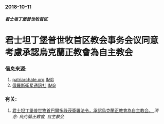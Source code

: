 ### [2018-10-11](/news/2018/10/11/index.md)

##### 君士坦丁堡普世牧首区
# 君士坦丁堡普世牧首区教会事务会议同意考慮承認烏克蘭正教會為自主教会 




### 信息来源:

1. [patriarchate.org](https://www.patriarchate.org/-/communiq-1) [IMG](https://www.patriarchate.org/documents/32008/0/patriarchate-og.png/3f417e4f-0cd0-49ca-bf6b-d236c3fb9a99?t=1427985239132)
2. [俄羅斯衛星通訊社](http://sputniknews.cn/society/201810121026556920/) [IMG](http://sputniknews.cn/sharing_snippet/1026556920.png?1539294900)

### 有关:

1. [君士坦丁堡普世牧首巴爾多祿茂簽署法令，承認烏克蘭正教會為自主教会。 ](/zh/news/2019/01/5/君士坦丁堡普世牧首巴爾多祿茂簽署法令-承認烏克蘭正教會為自主教会.md) _消息: 烏克蘭正教會, 自主教会_
